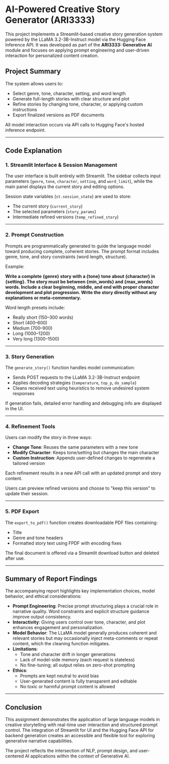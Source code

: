 # AI-Powered Creative Story Generator (ARI3333)

This project implements a Streamlit-based creative story generation system powered by the LLaMA 3.2-3B-Instruct model via the Hugging Face Inference API. It was developed as part of the **ARI3333: Generative AI** module and focuses on applying prompt engineering and user-driven interaction for personalized content creation.

## Project Summary

The system allows users to:
- Select genre, tone, character, setting, and word length
- Generate full-length stories with clear structure and plot
- Refine stories by changing tone, character, or applying custom instructions
- Export finalized versions as PDF documents

All model interaction occurs via API calls to Hugging Face's hosted inference endpoint.

---

## Code Explanation

### 1. Streamlit Interface & Session Management

The user interface is built entirely with Streamlit. The sidebar collects input parameters (`genre`, `tone`, `character`, `setting`, and `word_limit`), while the main panel displays the current story and editing options.

Session state variables (`st.session_state`) are used to store:
- The current story (`current_story`)
- The selected parameters (`story_params`)
- Intermediate refined versions (`temp_refined_story`)

---

### 2. Prompt Construction

Prompts are programmatically generated to guide the language model toward producing complete, coherent stories. The prompt format includes genre, tone, and story constraints (word length, structure).

Example:

**Write a complete {genre} story with a {tone} tone about {character} in {setting}. The story must be between {min_words} and {max_words} words. Include a clear beginning, middle, and end with proper character development and plot progression. Write the story directly without any explanations or meta-commentary.**



Word length presets include:
- Really short (150–300 words)
- Short (400–600)
- Medium (700–900)
- Long (1000–1200)
- Very long (1300–1500)

---

### 3. Story Generation

The `generate_story()` function handles model communication:
- Sends POST requests to the LLaMA 3.2-3B-Instruct endpoint
- Applies decoding strategies (`temperature`, `top_p`, `do_sample`)
- Cleans received text using heuristics to remove undesired system responses

If generation fails, detailed error handling and debugging info are displayed in the UI.

---

### 4. Refinement Tools

Users can modify the story in three ways:
- **Change Tone**: Reuses the same parameters with a new tone
- **Modify Character**: Keeps tone/setting but changes the main character
- **Custom Instruction**: Appends user-defined changes to regenerate a tailored version

Each refinement results in a new API call with an updated prompt and story content.

Users can preview refined versions and choose to "keep this version" to update their session.

---

### 5. PDF Export

The `export_to_pdf()` function creates downloadable PDF files containing:
- Title
- Genre and tone headers
- Formatted story text using FPDF with encoding fixes

The final document is offered via a Streamlit download button and deleted after use.

---

## Summary of Report Findings

The accompanying report highlights key implementation choices, model behavior, and ethical considerations:

- **Prompt Engineering**: Precise prompt structuring plays a crucial role in narrative quality. Word constraints and explicit structure guidance improve output consistency.
- **Interactivity**: Giving users control over tone, character, and plot enhances engagement and personalization.
- **Model Behavior**: The LLaMA model generally produces coherent and relevant stories but may occasionally inject meta-comments or repeat content, which the cleaning function mitigates.
- **Limitations**:
  - Tone and character drift in longer generations
  - Lack of model-side memory (each request is stateless)
  - No fine-tuning; all output relies on zero-shot prompting
- **Ethics**:
  - Prompts are kept neutral to avoid bias
  - User-generated content is fully transparent and editable
  - No toxic or harmful prompt content is allowed

---

## Conclusion

This assignment demonstrates the application of large language models in creative storytelling with real-time user interaction and structured prompt control. The integration of Streamlit for UI and the Hugging Face API for backend generation creates an accessible and flexible tool for exploring generative narrative capabilities.

The project reflects the intersection of NLP, prompt design, and user-centered AI applications within the context of Generative AI.
